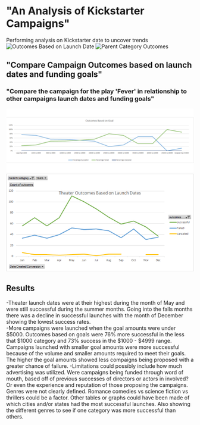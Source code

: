 # "An Analysis of Kickstarter Campaigns"
Performing analysis on Kickstarter date to uncover trends
![Outcomes Based on Launch Date](https://user-images.githubusercontent.com/95709949/146486712-076ce081-3577-4e44-b654-0a5c2860046e.png)
![Parent Category Outcomes](https://user-images.githubusercontent.com/95709949/146486744-3f7a1145-1d79-40f0-b37b-94c4a3c46eec.png)
## "Compare Campaign Outcomes based on launch dates and funding goals"
### "Compare the campaign for the  play 'Fever' in relationship to other campaigns launch dates and funding goals"
![Outcomes vs Goals](https://github.com/KyHicks/Kickstarter-analysis/blob/main/Resources/Outcomes_vs_Goals.png)
![Theater Outcomes vs Launch](https://github.com/KyHicks/Kickstarter-analysis/blob/main/Resources/Theater_Outcomes_vs_Launch.png)
## Results
-Theater launch dates were at their highest during the month of May and were still successful during the summer months. Going into the falls months there was a decline in successful launches with the month of December showing the lowest success rates.  
-More campaigns were launched when the goal amounts were under $5000. Outcomes based on goals were 76% more successful in the less that $1000 category and 73% success in the $1000 - $4999 range. Campaigns launched with smaller goal amounts were more successful because of the volume and smaller amounts required to meet their goals. The higher the goal amounts showed less compaigns being proposed with a greater chance of failure.
-Limitations could possibly include how much advertising was utilized.  Were campaigns being funded through word of mouth, based off of previous successes of directors or actors in involved? Or even the experience and reputation of those proposing the campaigns. Genres were not clearly defined.  Romance comedies vs science fiction vs thrillers could be a factor.
Other tables or graphs could have been made of which cities and/or states had the most successful launches.  Also showing the different genres to see if one category was more successful than others.
